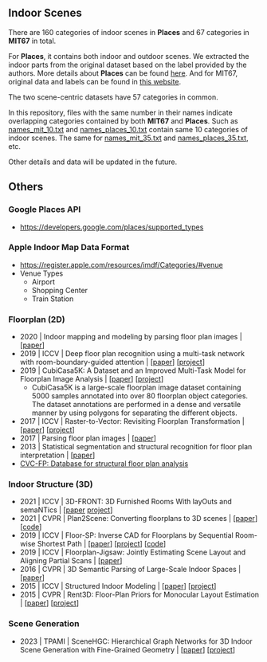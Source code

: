 ## Indoor Scenes

There are 160 categories of indoor scenes in **Places** and 67 categories in **MIT67** in total.

For **Places**, it contains both indoor and outdoor scenes. We extracted the indoor parts from the original dataset based on the label provided by the authors. More details about **Places** can be found [here](http://places2.csail.mit.edu/). And for MIT67, original data and labels can be found in [this website](http://web.mit.edu/torralba/www/indoor.html).

The two scene-centric datasets have 57 categories in common.

In this repository, files with the same number in their names indicate overlapping categories contained by both **MIT67** and **Places**. Such as [names_mit_10.txt](https://github.com/amylmy/IndoorScenes-UnsupervidedRepresentationLearning/blob/master/names_mit_10.txt) and [names_places_10.txt](https://github.com/amylmy/IndoorScenes-UnsupervidedRepresentationLearning/blob/master/names_places_10.txt) contain same 10 categories of indoor scenes. The same for [names_mit_35.txt](https://github.com/amylmy/IndoorScenes-UnsupervidedRepresentationLearning/blob/master/names_mit_35.txt) and [names_places_35.txt](https://github.com/amylmy/IndoorScenes-UnsupervidedRepresentationLearning/blob/master/names_places_35.txt), etc. 

Other details and data will be updated in the future.


## Others

### Google Places API
- https://developers.google.com/places/supported_types

### Apple Indoor Map Data Format
- https://register.apple.com/resources/imdf/Categories/#venue
- Venue Types
  - Airport
  - Shopping Center
  - Train Station

### Floorplan (2D)
- 2020 | Indoor mapping and modeling by parsing floor plan images | [[paper](https://www.tandfonline.com/doi/full/10.1080/13658816.2020.1781130)]
- 2019 | ICCV | Deep floor plan recognition using a multi-task network with room-boundary-guided attention | [[paper](https://openaccess.thecvf.com/content_ICCV_2019/papers/Zeng_Deep_Floor_Plan_Recognition_Using_a_Multi-Task_Network_With_Room-Boundary-Guided_ICCV_2019_paper.pdf)] [[project](https://github.com/zlzeng/DeepFloorplan)]
- 2019 | CubiCasa5K: A Dataset and an Improved Multi-Task Model for Floorplan Image Analysis | [[paper](https://arxiv.org/abs/1904.01920v1)] [[project](https://github.com/CubiCasa/CubiCasa5k)]
  - CubiCasa5K is a large-scale floorplan image dataset containing 5000 samples annotated into over 80 floorplan object categories. The dataset annotations are performed in a dense and versatile manner by using polygons for separating the different objects.
- 2017 | ICCV | Raster-to-Vector: Revisiting Floorplan Transformation | [[paper](http://art-programmer.github.io/floorplan-transformation/paper.pdf)] [[project](https://github.com/art-programmer/FloorplanTransformation)]
- 2017 | Parsing floor plan images | [[paper](https://ieeexplore.ieee.org/abstract/document/7986875)]
- 2013 | Statistical segmentation and structural recognition for floor plan interpretation | [[paper](https://link.springer.com/article/10.1007/s10032-013-0215-2)]
- [CVC-FP: Database for structural floor plan analysis](http://dag.cvc.uab.es/resources/floorplans/)


### Indoor Structure (3D)
- 2021 | ICCV | 3D-FRONT: 3D Furnished Rooms With layOuts and semaNTics | [[paper](https://openaccess.thecvf.com/content/ICCV2021/html/Fu_3D-FRONT_3D_Furnished_Rooms_With_layOuts_and_semaNTics_ICCV_2021_paper.html) [project](https://tianchi.aliyun.com/specials/promotion/alibaba-3d-scene-dataset)]
- 2021 | CVPR | Plan2Scene: Converting floorplans to 3D scenes | [[paper](https://openaccess.thecvf.com/content/CVPR2021/papers/Vidanapathirana_Plan2Scene_Converting_Floorplans_to_3D_Scenes_CVPR_2021_paper.pdf)] [[code](https://github.com/3dlg-hcvc/plan2scene)]
- 2019 | ICCV | Floor-SP: Inverse CAD for Floorplans by Sequential Room-wise Shortest Path | [[paper](https://openaccess.thecvf.com/content_ICCV_2019/html/Chen_Floor-SP_Inverse_CAD_for_Floorplans_by_Sequential_Room-Wise_Shortest_Path_ICCV_2019_paper.html)] [[project](http://jcchen.me/floor-sp/)] [[code](https://github.com/woodfrog/floor-sp)]
- 2019 | ICCV | Floorplan-Jigsaw: Jointly Estimating Scene Layout and Aligning Partial Scans | [[paper](https://openaccess.thecvf.com/content_ICCV_2019/html/Lin_Floorplan-Jigsaw_Jointly_Estimating_Scene_Layout_and_Aligning_Partial_Scans_ICCV_2019_paper.html)]
- 2016 | CVPR | 3D Semantic Parsing of Large-Scale Indoor Spaces | [[paper](https://www.cv-foundation.org/openaccess/content_cvpr_2016/html/Armeni_3D_Semantic_Parsing_CVPR_2016_paper.html)] 
- 2015 | ICCV | Structured Indoor Modeling | [[paper](https://www.cv-foundation.org/openaccess/content_iccv_2015/html/Ikehata_Structured_Indoor_Modeling_ICCV_2015_paper.html)] [[project](https://www2.cs.sfu.ca/~furukawa/sim/)]
- 2015 | CVPR | Rent3D: Floor-Plan Priors for Monocular Layout Estimation | [[paper](http://www.cs.toronto.edu/~fidler/papers/rent3DCVPR15.pdf)] [[project](http://www.cs.toronto.edu/~fidler/projects/rent3D.html)]

### Scene Generation
- 2023 | TPAMI | SceneHGC: Hierarchical Graph Networks for 3D Indoor Scene Generation with Fine-Grained Geometry | [[paper](https://arxiv.org/pdf/2302.10237.pdf)] [[project](http://geometrylearning.com/scenehgn/)]
